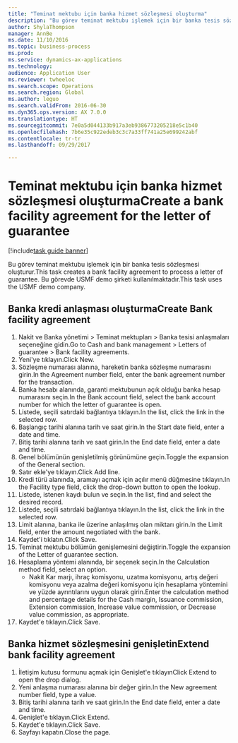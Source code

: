 ```yaml
--- 
title: "Teminat mektubu için banka hizmet sözleşmesi oluşturma"
description: "Bu görev teminat mektubu işlemek için bir banka tesis sözleşmesi oluşturur."
author: ShylaThompson
manager: AnnBe
ms.date: 11/10/2016
ms.topic: business-process
ms.prod: 
ms.service: dynamics-ax-applications
ms.technology: 
audience: Application User
ms.reviewer: twheeloc
ms.search.scope: Operations
ms.search.region: Global
ms.author: leguo
ms.search.validFrom: 2016-06-30
ms.dyn365.ops.version: AX 7.0.0
ms.translationtype: HT
ms.sourcegitcommit: 7e0a5d044133b917a3eb9386773205218e5c1b40
ms.openlocfilehash: 7b6e35c922edeb3c3c7a33ff741a25e699242abf
ms.contentlocale: tr-tr
ms.lasthandoff: 09/29/2017

---
```

# <a name="create-a-bank-facility-agreement-for-the-letter-of-guarantee"></a><span data-ttu-id="146bc-103">Teminat mektubu için banka hizmet sözleşmesi oluşturma</span><span class="sxs-lookup"><span data-stu-id="146bc-103">Create a bank facility agreement for the letter of guarantee</span></span>

[!include[task guide banner](../../includes/task-guide-banner.md)]

<span data-ttu-id="146bc-104">Bu görev teminat mektubu işlemek için bir banka tesis sözleşmesi oluşturur.</span><span class="sxs-lookup"><span data-stu-id="146bc-104">This task creates a bank facility agreement to process a letter of guarantee.</span></span> <span data-ttu-id="146bc-105">Bu görevde USMF demo şirketi kullanılmaktadır.</span><span class="sxs-lookup"><span data-stu-id="146bc-105">This task uses the USMF demo company.</span></span> 


## <a name="create-bank-facility-agreement"></a><span data-ttu-id="146bc-106">Banka kredi anlaşması oluşturma</span><span class="sxs-lookup"><span data-stu-id="146bc-106">Create Bank facility agreement</span></span>
1. <span data-ttu-id="146bc-107">Nakit ve Banka yönetimi > Teminat mektupları > Banka tesisi anlaşmaları seçeneğine gidin.</span><span class="sxs-lookup"><span data-stu-id="146bc-107">Go to Cash and bank management > Letters of guarantee > Bank facility agreements.</span></span>
2. <span data-ttu-id="146bc-108">Yeni'ye tıklayın.</span><span class="sxs-lookup"><span data-stu-id="146bc-108">Click New.</span></span>
3. <span data-ttu-id="146bc-109">Sözleşme numarası alanına, hareketin banka sözleşme numarasını girin.</span><span class="sxs-lookup"><span data-stu-id="146bc-109">In the Agreement number field, enter the bank agreement number for the transaction.</span></span>
4. <span data-ttu-id="146bc-110">Banka hesabı alanında, garanti mektubunun açık olduğu banka hesap numarasını seçin.</span><span class="sxs-lookup"><span data-stu-id="146bc-110">In the Bank account field, select the bank account number for which the letter of guarantee is open.</span></span> 
5. <span data-ttu-id="146bc-111">Listede, seçili satırdaki bağlantıya tıklayın.</span><span class="sxs-lookup"><span data-stu-id="146bc-111">In the list, click the link in the selected row.</span></span>
6. <span data-ttu-id="146bc-112">Başlangıç tarihi alanına tarih ve saat girin.</span><span class="sxs-lookup"><span data-stu-id="146bc-112">In the Start date field, enter a date and time.</span></span>
7. <span data-ttu-id="146bc-113">Bitiş tarihi alanına tarih ve saat girin.</span><span class="sxs-lookup"><span data-stu-id="146bc-113">In the End date field, enter a date and time.</span></span>
8. <span data-ttu-id="146bc-114">Genel bölümünün genişletilmiş görünümüne geçin.</span><span class="sxs-lookup"><span data-stu-id="146bc-114">Toggle the expansion of the General section.</span></span>
9. <span data-ttu-id="146bc-115">Satır ekle'ye tıklayın.</span><span class="sxs-lookup"><span data-stu-id="146bc-115">Click Add line.</span></span>
10. <span data-ttu-id="146bc-116">Kredi türü alanında, aramayı açmak için açılır menü düğmesine tıklayın.</span><span class="sxs-lookup"><span data-stu-id="146bc-116">In the Facility type field, click the drop-down button to open the lookup.</span></span>
11. <span data-ttu-id="146bc-117">Listede, istenen kaydı bulun ve seçin.</span><span class="sxs-lookup"><span data-stu-id="146bc-117">In the list, find and select the desired record.</span></span>
12. <span data-ttu-id="146bc-118">Listede, seçili satırdaki bağlantıya tıklayın.</span><span class="sxs-lookup"><span data-stu-id="146bc-118">In the list, click the link in the selected row.</span></span>
13. <span data-ttu-id="146bc-119">Limit alanına, banka ile üzerine anlaşılmış olan miktarı girin.</span><span class="sxs-lookup"><span data-stu-id="146bc-119">In the Limit field, enter the amount negotiated with the bank.</span></span>
14. <span data-ttu-id="146bc-120">Kaydet'i tıklatın.</span><span class="sxs-lookup"><span data-stu-id="146bc-120">Click Save.</span></span>
15. <span data-ttu-id="146bc-121">Teminat mektubu bölümün genişlemesini değiştirin.</span><span class="sxs-lookup"><span data-stu-id="146bc-121">Toggle the expansion of the Letter of guarantee section.</span></span>
16. <span data-ttu-id="146bc-122">Hesaplama yöntemi alanında, bir seçenek seçin.</span><span class="sxs-lookup"><span data-stu-id="146bc-122">In the Calculation method field, select an option.</span></span>
    * <span data-ttu-id="146bc-123">Nakit Kar marjı, ihraç komisyonu, uzatma komisyonu, artış değeri komisyonu veya azalma değeri komisyonu için hesaplama yöntemini ve yüzde ayrıntılarını uygun olarak girin.</span><span class="sxs-lookup"><span data-stu-id="146bc-123">Enter the calculation method and percentage details for the Cash margin, Issuance commission, Extension commission, Increase value commission, or Decrease value commission, as appropriate.</span></span>   
17. <span data-ttu-id="146bc-124">Kaydet'e tıklayın.</span><span class="sxs-lookup"><span data-stu-id="146bc-124">Click Save.</span></span>

## <a name="extend-bank-facility-agreement"></a><span data-ttu-id="146bc-125">Banka hizmet sözleşmesini genişletin</span><span class="sxs-lookup"><span data-stu-id="146bc-125">Extend bank facility agreement</span></span>
1. <span data-ttu-id="146bc-126">İletişim kutusu formunu açmak için Genişlet'e tıklayın</span><span class="sxs-lookup"><span data-stu-id="146bc-126">Click Extend to open the drop dialog.</span></span>
2. <span data-ttu-id="146bc-127">Yeni anlaşma numarası alanına bir değer girin.</span><span class="sxs-lookup"><span data-stu-id="146bc-127">In the New agreement number field, type a value.</span></span>
3. <span data-ttu-id="146bc-128">Bitiş tarihi alanına tarih ve saat girin.</span><span class="sxs-lookup"><span data-stu-id="146bc-128">In the End date field, enter a date and time.</span></span>
4. <span data-ttu-id="146bc-129">Genişlet'e tıklayın.</span><span class="sxs-lookup"><span data-stu-id="146bc-129">Click Extend.</span></span>
5. <span data-ttu-id="146bc-130">Kaydet'e tıklayın.</span><span class="sxs-lookup"><span data-stu-id="146bc-130">Click Save.</span></span>
6. <span data-ttu-id="146bc-131">Sayfayı kapatın.</span><span class="sxs-lookup"><span data-stu-id="146bc-131">Close the page.</span></span>


